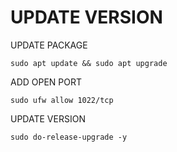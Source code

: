 # UPDATE VERSION
UPDATE PACKAGE
```
sudo apt update && sudo apt upgrade
```
ADD OPEN PORT
```
sudo ufw allow 1022/tcp
```
UPDATE VERSION
```
sudo do-release-upgrade -y
```
